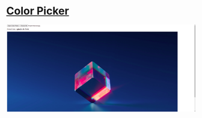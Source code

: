 # [Color Picker](https://koushikdutta1999.github.io/Color_Picker/)

<img src = "image/image.png" alt = "Image">
